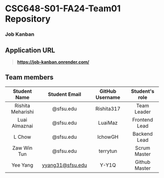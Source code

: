 # CSC648-S01-FA24-Team01 Repository

### Job Kanban

## Application URL 

>**https://job-kanban.onrender.com/**

## Team members

| **Student Name**    | **Student Email** | **GitHub Username** | **Student's role** |
| :----------:        | :-----------:     | :-------------: | :------------: |
| Rishita Meharishi   |  @sfsu.edu        |   Rishita317    |  Team Leader   |
| Luai Almaznai       |  @sfsu.edu        |   LuaiMaz     |  Frontend Lead  |
| L Chow              |  @sfsu.edu        |   lchowGH     |  Backend Lead   |
| Zaw Win Tun         |  @sfsu.edu        |   terrytun    |  Scrum Master   |
| Yee Yang            | yyang31@sfsu.edu  |   Y-Y1Q       |  Github Master   |
